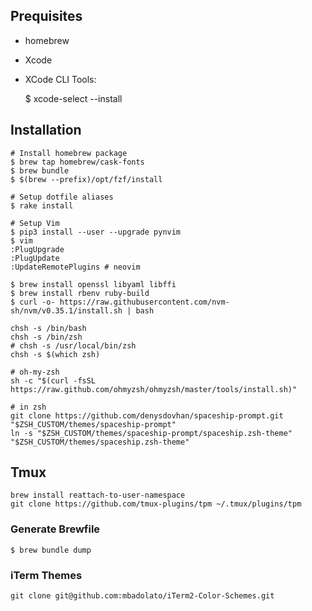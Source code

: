 ## Prequisites

* homebrew
* Xcode
* XCode CLI Tools:

    $ xcode-select --install

## Installation


    # Install homebrew package
    $ brew tap homebrew/cask-fonts
    $ brew bundle
    $ $(brew --prefix)/opt/fzf/install

    # Setup dotfile aliases
    $ rake install

    # Setup Vim
    $ pip3 install --user --upgrade pynvim
    $ vim
    :PlugUpgrade
    :PlugUpdate
    :UpdateRemotePlugins # neovim

    $ brew install openssl libyaml libffi
    $ brew install rbenv ruby-build
    $ curl -o- https://raw.githubusercontent.com/nvm-sh/nvm/v0.35.1/install.sh | bash

    chsh -s /bin/bash
    chsh -s /bin/zsh
    # chsh -s /usr/local/bin/zsh
    chsh -s $(which zsh)

    # oh-my-zsh
    sh -c "$(curl -fsSL https://raw.github.com/ohmyzsh/ohmyzsh/master/tools/install.sh)"

    # in zsh
    git clone https://github.com/denysdovhan/spaceship-prompt.git "$ZSH_CUSTOM/themes/spaceship-prompt"
    ln -s "$ZSH_CUSTOM/themes/spaceship-prompt/spaceship.zsh-theme" "$ZSH_CUSTOM/themes/spaceship.zsh-theme"


## Tmux

    brew install reattach-to-user-namespace
    git clone https://github.com/tmux-plugins/tpm ~/.tmux/plugins/tpm

### Generate Brewfile

    $ brew bundle dump

### iTerm Themes

    git clone git@github.com:mbadolato/iTerm2-Color-Schemes.git
